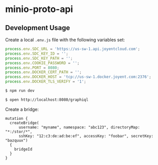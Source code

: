 # minio-proto-api

## Development Usage

Create a local `.env.js` file with the following variables set:

```js
process.env.SDC_URL = 'https://us-sw-1.api.joyentcloud.com';
process.env.SDC_KEY_ID = '';
process.env.SDC_KEY_PATH = '';
process.env.COOKIE_PASSWORD = '';
process.env.PORT = 8080;
process.env.DOCKER_CERT_PATH = '';
process.env.DOCKER_HOST = 'tcp://us-sw-1.docker.joyent.com:2376';
process.env.DOCKER_TLS_VERIFY = '1';
```

```sh
$ npm run dev
```

```sh
$ open http://localhost:8080/graphiql
```

Create a bridge:
```
mutation {
  createBridge(
      username: "myname", namespace: "abc123", directoryMap: "*:/stor/*",
      sshKey: "12:c3:de:ad:be:ef", accessKey: "foobar", secretKey: "bazquux")
  {
    bridgeId
  }
}

```
